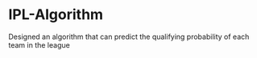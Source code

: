 # IPL-Algorithm
Designed an algorithm that can predict the qualifying probability of each team in the league
